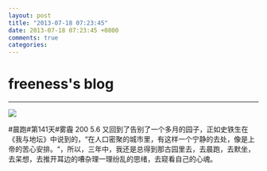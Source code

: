 ```yaml
---
layout: post
title: "2013-07-18 07:23:45"
date: 2013-07-18 07:23:45 +0800
comments: true
categories: 
---
```


# freeness's blog

----------

![](http://okqmqrbgo.bkt.clouddn.com/201307180723451.jpg)

>
\#晨跑\#第141天\#雾霾 200 5.6 又回到了告别了一个多月的园子，正如史铁生在《我与地坛》中说到的，“在人口密聚的城市里，有这样一个宁静的去处，像是上帝的苦心安排。“，所以，三年中，我还是总得到那古园里去，去晨跑，去默坐，去呆想，去推开耳边的嘈杂理一理纷乱的思绪，去窥看自己的心魂。